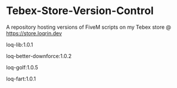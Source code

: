 # Tebex-Store-Version-Control
A repository hosting versions of FiveM scripts on my Tebex store @ https://store.loqrin.dev

loq-lib:1.0.1

loq-better-downforce:1.0.2

loq-golf:1.0.5

loq-fart:1.0.1
